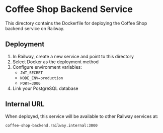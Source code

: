 # Coffee Shop Backend Service

This directory contains the Dockerfile for deploying the Coffee Shop backend service on Railway.

## Deployment

1. In Railway, create a new service and point to this directory
2. Select Docker as the deployment method
3. Configure environment variables:
   - `JWT_SECRET`
   - `NODE_ENV=production`
   - `PORT=3000`
4. Link your PostgreSQL database

## Internal URL

When deployed, this service will be available to other Railway services at:

```
coffee-shop-backend.railway.internal:3000
``` 